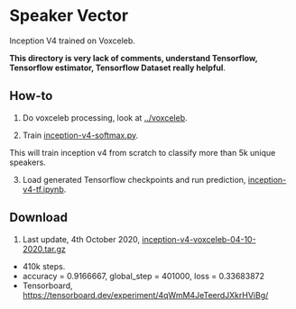 # Speaker Vector

Inception V4 trained on Voxceleb.

**This directory is very lack of comments, understand Tensorflow, Tensorflow estimator, Tensorflow Dataset really helpful**.

## How-to

1. Do voxceleb processing, look at [../voxceleb](../voxceleb).

2. Train [inception-v4-softmax.py](inception-v4-softmax.py).

This will train inception v4 from scratch to classify more than 5k unique speakers.

3. Load generated Tensorflow checkpoints and run prediction, [inception-v4-tf.ipynb](inception-v4-tf.ipynb).

## Download

1. Last update, 4th October 2020, [inception-v4-voxceleb-04-10-2020.tar.gz](https://f000.backblazeb2.com/file/malaya-speech-model/pretrained/inception-v4-voxceleb-04-10-2020.tar.gz)

  - 410k steps.
  - accuracy = 0.9166667, global_step = 401000, loss = 0.33683872
  - Tensorboard, https://tensorboard.dev/experiment/4qWmM4JeTeerdJXkrHViBg/